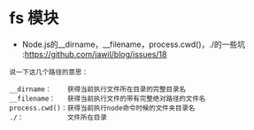 # fs 模块

* Node.js的__dirname，__filename，process.cwd()，./的一些坑 :https://github.com/jawil/blog/issues/18

```
说一下这几个路径的意思：

__dirname：    获得当前执行文件所在目录的完整目录名
__filename：   获得当前执行文件的带有完整绝对路径的文件名
process.cwd()：获得当前执行node命令时候的文件夹目录名 
./：           文件所在目录
```
